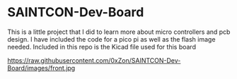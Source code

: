 # SAINTCON-Dev-Board

This is a little project that I did to learn more about micro controllers and pcb design. I have included the code for a pico pi as well as the flash image needed. Included in this repo is the Kicad file used for this board

https://raw.githubusercontent.com/0xZon/SAINTCON-Dev-Board/images/front.jpg
